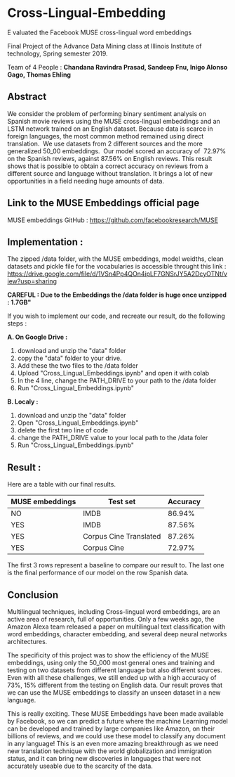 # Cross-Lingual-Embedding
E​ valuated the Facebook MUSE cross-lingual word embeddings

Final Project of the Advance Data Mining class at Illinois Institute of technology, Spring semester 2019.

Team of 4 People : **Chandana Ravindra Prasad, Sandeep Fnu, Inigo Alonso Gago, Thomas Ehling**

## Abstract

We consider the problem of performing binary sentiment analysis on Spanish movie reviews using the MUSE
cross-lingual embeddings and an LSTM network trained on an English dataset. Because data is scarce in foreign
languages, the most common method remained using direct translation. ​ We use datasets from 2 different
sources and the more generalized 50_00 embeddings. ​ Our model scored an accuracy of ​ 72.97% on the
Spanish reviews, against 87.56% on English reviews. This result shows that is possible to obtain a
correct accuracy on reviews from a different source and language without translation. It brings a lot of
new opportunities in a field needing huge amounts of data.

## Link to the MUSE Embeddings official page
MUSE embeddings GitHub :
https://github.com/facebookresearch/MUSE

## Implementation :

The zipped /data folder, with the MUSE embeddings, model weidths, clean datasets and pickle file for the vocabularies is accessible throught this link : https://drive.google.com/file/d/1VSn4Pp4QOn4ipLF7GNSrJY5A2DcyOTNt/view?usp=sharing

**CAREFUL : Due to the Embeddings the /data folder is huge once unzipped : 1.7GB"**

If you wish to implement our code, and recreate our result, do the following steps :

**A. On Google Drive :**
  1. download and unzip the "data" folder
  2. copy the "data" folder to your drive.
  3. Add these the two files to the /data folder
  4. Upload "Cross_Lingual_Embeddings.ipynb" and open it with colab
  5. In the 4 line, change the PATH_DRIVE to your path to the /data folder
  6. Run "Cross_Lingual_Embeddings.ipynb"

**B. Localy :**
  1. download and unzip the "data" folder
  2. Open "Cross_Lingual_Embeddings.ipynb"
  3. delete the first two line of code
  4. change the PATH_DRIVE value to your local path to the /data foler
  5. Run "Cross_Lingual_Embeddings.ipynb"

## Result :

Here are a table with our final results.

| MUSE embeddings  |  Test set | Accuracy  |
|---|---|---|
| NO  | IMDB  | 86.94%  |
| YES  | IMDB  | 87.56%  |
| YES  | Corpus Cine Translated  |  87.26% |
| YES  |  Corpus Cine | 72.97%  |

The first 3 rows represent a baseline to compare our result to.
The last one is the final performance of our model on the row Spanish data.

## Conclusion

Multilingual techniques, including Cross-lingual word embeddings, are an active area of research, full of opportunities. Only a few weeks ago, the Amazon Alexa team released a paper on multilingual text classification with word embeddings, character embedding, and several deep neural networks architectures.

The specificity of this project was to show the efficiency of the MUSE embeddings, using only the 50_000 most general ones and training and testing on two datasets from different language but also different sources.  Even with all these challenges, we still ended up with a high accuracy of 73%, 15% different from the testing on English data. Our result proves that we can use the MUSE embeddings to classify an unseen dataset in a new language.
  
This is really exciting. These MUSE Embeddings have been made available by Facebook, so we can predict a future where the machine Learning model can be developed and trained by large companies like Amazon, on their billions of reviews, and we could use these model to classify any document in any language! This is an even more amazing breakthrough as we need new translation technique with the world globalization and immigration status, and it can bring new discoveries in languages that were not accurately useable due to the scarcity of the data.






